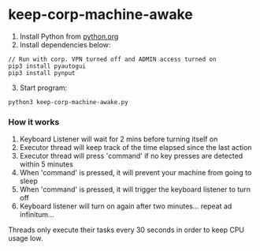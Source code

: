 # keep-corp-machine-awake

1. Install Python from [python.org](https://python.org)
2. Install dependencies below:

```
// Run with corp. VPN turned off and ADMIN access turned on
pip3 install pyautogui
pip3 install pynput
```

3. Start program:

```
python3 keep-corp-machine-awake.py
```

### How it works

1. Keyboard Listener will wait for 2 mins before turning itself on
2. Executor thread will keep track of the time elapsed since the last action
3. Executor thread will press 'command' if no key presses are detected within 5 minutes
4. When 'command' is pressed, it will prevent your machine from going to sleep
5. When 'command' is pressed, it will trigger the keyboard listener to turn off
6. Keyboard listener will turn on again after two minutes... repeat ad infinitum...

Threads only execute their tasks every 30 seconds in order to keep CPU usage low.
